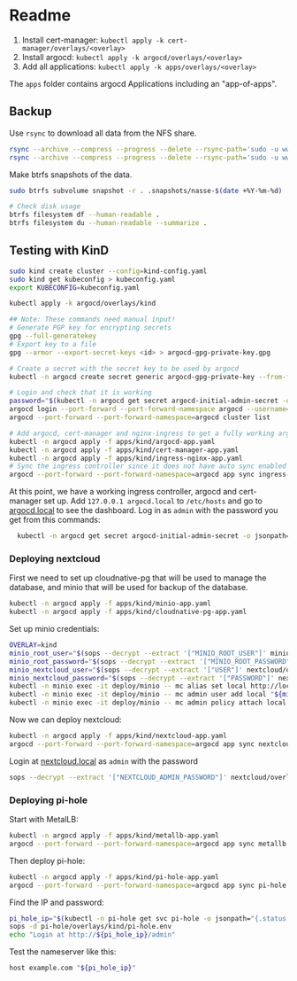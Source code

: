 # Readme

1. Install cert-manager: `kubectl apply -k cert-manager/overlays/<overlay>`
2. Install argocd: `kubectl apply -k argocd/overlays/<overlay>`
3. Add all applications: `kubectl apply -k apps/overlays/<overlay>`

The `apps` folder contains argocd Applications including an "app-of-apps".

## Backup

Use `rsync` to download all data from the NFS share.

```bash
rsync --archive --compress --progress --delete --rsync-path='sudo -u www-data rsync' lennart@bombur:/media/data/personal-cloud/nextcloud ./
rsync --archive --compress --progress --delete --rsync-path='sudo -u www-data rsync' lennart@bombur:/media/data/personal-cloud/minio ./
```

Make btrfs snapshots of the data.

```bash
sudo btrfs subvolume snapshot -r . .snapshots/nasse-$(date +%Y-%m-%d)

# Check disk usage
btrfs filesystem df --human-readable .
btrfs filesystem du --human-readable --summarize .
```

## Testing with KinD

```bash
sudo kind create cluster --config=kind-config.yaml
sudo kind get kubeconfig > kubeconfig.yaml
export KUBECONFIG=kubeconfig.yaml

kubectl apply -k argocd/overlays/kind

## Note: These commands need manual input!
# Generate PGP key for encrypting secrets
gpg --full-generatekey
# Export key to a file
gpg --armor --export-secret-keys <id> > argocd-gpg-private-key.gpg

# Create a secret with the secret key to be used by argocd
kubectl -n argocd create secret generic argocd-gpg-private-key --from-file=argocd-gpg-private-key.gpg

# Login and check that it is working
password="$(kubectl -n argocd get secret argocd-initial-admin-secret -o jsonpath="{.data.password}" | base64 -d)"
argocd login --port-forward --port-forward-namespace argocd --username=admin --password="${password}"
argocd --port-forward --port-forward-namespace=argocd cluster list

# Add argocd, cert-manager and nginx-ingress to get a fully working argocd deployment
kubectl -n argocd apply -f apps/kind/argocd-app.yaml
kubectl -n argocd apply -f apps/kind/cert-manager-app.yaml
kubectl -n argocd apply -f apps/kind/ingress-nginx-app.yaml
# Sync the ingress controller since it does not have auto sync enabled
argocd --port-forward --port-forward-namespace=argocd app sync ingress-nginx
```

At this point, we have a working ingress controller, argocd and cert-manager set up.
Add `127.0.0.1 argocd.local` to `/etc/hosts` and go to [argocd.local](https://argocd.local) to see the dashboard.
Log in as `admin` with the password you get from this commands:

```bash
  kubectl -n argocd get secret argocd-initial-admin-secret -o jsonpath="{.data.password}" | base64 -d
```

### Deploying nextcloud

First we need to set up cloudnative-pg that will be used to manage the database, and minio that will be used for backup of the database.

```bash
kubectl -n argocd apply -f apps/kind/minio-app.yaml
kubectl -n argocd apply -f apps/kind/cloudnative-pg-app.yaml
```

Set up minio credentials:

```bash
OVERLAY=kind
minio_root_user="$(sops --decrypt --extract '["MINIO_ROOT_USER"]' minio/overlays/${OVERLAY}/minio-root.env)"
minio_root_password="$(sops --decrypt --extract '["MINIO_ROOT_PASSWORD"]' minio/overlays/${OVERLAY}/minio-root.env)"
minio_nextcloud_user="$(sops --decrypt --extract '["USER"]' nextcloud/overlays/${OVERLAY}/minio.env)"
minio_nextcloud_password="$(sops --decrypt --extract '["PASSWORD"]' nextcloud/overlays/${OVERLAY}/minio.env)"
kubectl -n minio exec -it deploy/minio -- mc alias set local http://localhost:9000 "${minio_root_user}" "${minio_root_password}"
kubectl -n minio exec -it deploy/minio -- mc admin user add local "${minio_nextcloud_user}" "${minio_nextcloud_password}"
kubectl -n minio exec -it deploy/minio -- mc admin policy attach local readwrite --user "${minio_nextcloud_user}"
```

Now we can deploy nextcloud:

```bash
kubectl -n argocd apply -f apps/kind/nextcloud-app.yaml
argocd --port-forward --port-forward-namespace=argocd app sync nextcloud
```

Login at [nextcloud.local](https://nextcloud.local) as `admin` with the password

```bash
sops --decrypt --extract '["NEXTCLOUD_ADMIN_PASSWORD"]' nextcloud/overlays/kind/nextcloud-admin.env
```

### Deploying pi-hole

Start with MetalLB:

```bash
kubectl -n argocd apply -f apps/kind/metallb-app.yaml
argocd --port-forward --port-forward-namespace=argocd app sync metallb
```

Then deploy pi-hole:

```bash
kubectl -n argocd apply -f apps/kind/pi-hole-app.yaml
argocd --port-forward --port-forward-namespace=argocd app sync pi-hole
```

Find the IP and password:

```bash
pi_hole_ip="$(kubectl -n pi-hole get svc pi-hole -o jsonpath="{.status.loadBalancer.ingress[].ip}")"
sops -d pi-hole/overlays/kind/pi-hole.env
echo "Login at http://${pi_hole_ip}/admin"
```

Test the nameserver like this:

```bash
host example.com "${pi_hole_ip}"
```
